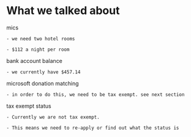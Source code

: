 # What we talked about

mics

    - we need two hotel rooms

    - $112 a night per room

bank account balance

    - we currently have $457.14

microsoft donation matching

    - in order to do this, we need to be tax exempt. see next section

tax exempt status

    - Currently we are not tax exempt. 

    - This means we need to re-apply or find out what the status is



